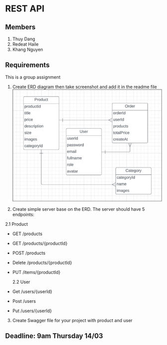 # REST API

## Members

1. Thuy Dang
2. Redeat Haile
3. Khang Nguyen

## Requirements

This is a group assignment

1. Create ERD diagram then take screenshot and add it in the readme file
   ![erd](./example/final_erd.png)

2. Create simple server base on the ERD. The server should have 5 endpoints:

2.1 Product

- GET /products
- GET /products/{productId}
- POST /products
- Delete /products/{productId}
- PUT /items/{productId}

  2.2 User

- Get /users/{userId}
- Post /users
- Put /users/{userId}

3. Create Swagger file for your project with product and user

## Deadline: **9am Thursday 14/03**
